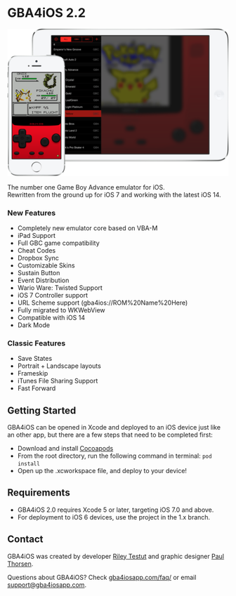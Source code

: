 # GBA4iOS 2.2

![GBA4iOS](images/gba4ios2_devices_dark.png)

The number one Game Boy Advance emulator for iOS.  
Rewritten from the ground up for iOS 7 and working with the latest iOS 14.

### New Features

- Completely new emulator core based on VBA-M
- iPad Support
- Full GBC game compatibility
- Cheat Codes
- Dropbox Sync
- Customizable Skins
- Sustain Button
- Event Distribution
- Wario Ware: Twisted Support
- iOS 7 Controller support
- URL Scheme support (gba4ios://ROM%20Name%20Here)
- Fully migrated to WKWebView
- Compatible with iOS 14
- Dark Mode

### Classic Features

- Save States
- Portrait + Landscape layouts
- Frameskip
- iTunes File Sharing Support
- Fast Forward

## Getting Started

GBA4iOS can be opened in Xcode and deployed to an iOS device just like an other app, but there are a few steps that need to be completed first:

- Download and install [Cocoapods](http://cocoapods.org/)
- From the root directory, run the following command in terminal:
`pod install`
- Open up the .xcworkspace file, and deploy to your device!

## Requirements

- GBA4iOS 2.0 requires Xcode 5 or later, targeting iOS 7.0 and above.
- For deployment to iOS 6 devices, use the project in the 1.x branch.

## Contact

GBA4iOS was created by developer [Riley Testut](http://twitter.com/rileytestut) and graphic designer [Paul Thorsen](http://twitter.com/pau1thor).

Questions about GBA4iOS? Check [gba4iosapp.com/faq/](http://www.gba4iosapp.com/faq/) or email support@gba4iosapp.com.
